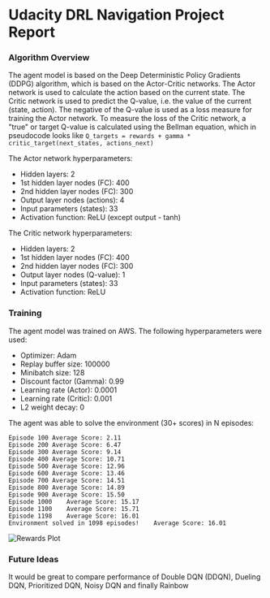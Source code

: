 
# Udacity DRL Navigation Project Report

### Algorithm Overview
The agent model is based on the Deep Deterministic Policy Gradients (DDPG) algorithm, which is based on the Actor-Critic networks. The Actor network is used to calculate the action based on the current state. The Critic network is used to predict the Q-value, i.e. the value of the current (state, action). The negative of the Q-value is used as a loss measure for training the Actor network. To measure the loss of the Critic network, a "true" or target Q-value is calculated using the Bellman equation, which in pseudocode looks like `Q_targets = rewards + gamma * critic_target(next_states, actions_next)`

The Actor network hyperparameters:
* Hidden layers: 2
* 1st hidden layer nodes (FC): 400
* 2nd hidden layer nodes (FC): 300
* Output layer nodes (actions): 4
* Input parameters (states): 33
* Activation function: ReLU (except output - tanh)

The Critic network hyperparameters:
* Hidden layers: 2
* 1st hidden layer nodes (FC): 400
* 2nd hidden layer nodes (FC): 300
* Output layer nodes (Q-value): 1
* Input parameters (states): 33
* Activation function: ReLU

### Training
The agent model was trained on AWS.
The following hyperparameters were used:
* Optimizer: Adam
* Replay buffer size: 100000
* Minibatch size: 128
* Discount factor (Gamma): 0.99
* Learning rate (Actor): 0.0001
* Learning rate (Critic): 0.001
* L2 weight decay: 0

The agent was able to solve the environment (30+ scores) in N episodes:

```
Episode 100	Average Score: 2.11
Episode 200	Average Score: 6.47
Episode 300	Average Score: 9.14
Episode 400	Average Score: 10.71
Episode 500	Average Score: 12.96
Episode 600	Average Score: 13.46
Episode 700	Average Score: 14.51
Episode 800	Average Score: 14.89
Episode 900	Average Score: 15.50
Episode 1000	Average Score: 15.17
Episode 1100	Average Score: 15.71
Episode 1198	Average Score: 16.01
Environment solved in 1098 episodes!	Average Score: 16.01
```

![Rewards Plot](attachment:image.png)

### Future Ideas
It would be great to compare performance of Double DQN (DDQN), Dueling DQN, Prioritized DQN, Noisy DQN and finally Rainbow
